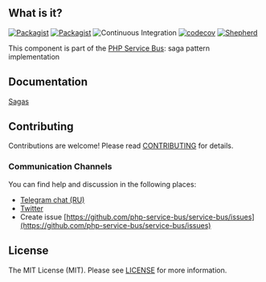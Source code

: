 ## What is it?

[![Packagist](https://img.shields.io/packagist/v/php-service-bus/sagas.svg)](https://packagist.org/packages/php-service-bus/sagas)
[![Packagist](https://img.shields.io/packagist/dt/php-service-bus/sagas.svg)](https://packagist.org/packages/php-service-bus/sagas)
![Continuous Integration](https://github.com/php-service-bus/sagas/workflows/Continuous%20Integration/badge.svg)
[![codecov](https://codecov.io/gh/php-service-bus/sagas/branch/v5.0/graph/badge.svg?token=0bKwdiuo0S)](https://codecov.io/gh/php-service-bus/sagas)
[![Shepherd](https://shepherd.dev/github/php-service-bus/sagas/coverage.svg)](https://shepherd.dev/github/php-service-bus/sagas)

This component is part of the [PHP Service Bus](https://github.com/php-service-bus/service-bus): saga pattern implementation

## Documentation
[Sagas](https://github.com/php-service-bus/service-bus/blob/v5.0/.documentation/sagas.md)

## Contributing
Contributions are welcome! Please read [CONTRIBUTING](.github/CONTRIBUTING.md) for details.

### Communication Channels
You can find help and discussion in the following places:
* [Telegram chat (RU)](https://t.me/php_service_bus)
* [Twitter](https://twitter.com/PhpBus)
* Create issue [https://github.com/php-service-bus/service-bus/issues](https://github.com/php-service-bus/service-bus/issues)

## License

The MIT License (MIT). Please see [LICENSE](LICENSE.md) for more information.

